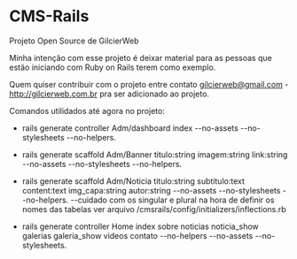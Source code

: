CMS-Rails
=========

Projeto Open Source de GilcierWeb

Minha intenção com esse projeto é deixar material para as pessoas que estão iniciando com Ruby on Rails terem como exemplo.

Quem quiser contribuir com o projeto entre contato gilcierweb@gmail.com - http://gilcierweb.com.br pra ser adicionado ao projeto.

Comandos utilidados até agora no projeto:

- rails generate controller Adm/dashboard index --no-assets --no-stylesheets --no-helpers.
- rails generate scaffold Adm/Banner titulo:string imagem:string link:string --no-assets --no-stylesheets --no-helpers.
- rails generate scaffold Adm/Noticia titulo:string subtitulo:text content:text img_capa:string autor:string --no-assets --no-stylesheets --no-helpers.
--cuidado com os singular e plural na hora de definir os nomes das tabelas ver arquivo /cmsrails/config/initializers/inflections.rb

- rails generate controller Home index sobre noticias noticia_show galerias galeria_show videos contato --no-helpers --no-assets --no-stylesheets. 
